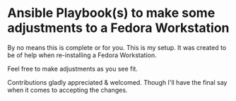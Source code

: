 Ansible Playbook(s) to make some adjustments to a Fedora Workstation
====================================================================

By no means this is complete or for you.
This is my setup. It was created to be of help when re-installing a Fedora Workstation.

Feel free to make adjustments as you see fit.

Contributions gladly appreciated & welcomed.
Though I'll have the final say when it comes to accepting the changes.
